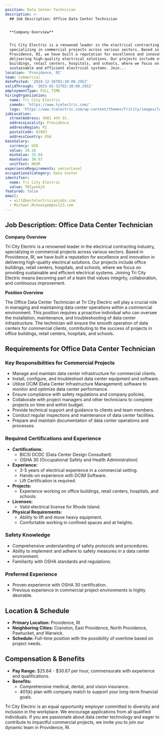 ```yaml
---
position: Data Center Technician
description: >-
  ## Job Description: Office Data Center Technician


  **Company Overview**


  Tri City Electric is a renowned leader in the electrical contracting industry,
  specializing in commercial projects across various sectors. Based in
  Providence, RI, we have built a reputation for excellence and innovation in
  delivering high-quality electrical solutions. Our projects include office
  buildings, retail centers, hospitals, and schools, where we focus on providing
  sustainable and efficient electrical systems. Join...
location: 'Providence, RI'
team: Commercial
datePosted: '2024-12-26T02:38:00.295Z'
validThrough: '2025-01-31T02:38:00.295Z'
employmentType: FULL_TIME
hiringOrganization:
  name: Tri City Electric
  sameAs: 'https://www.tcelectric.com/'
  logo: 'https://www.tcelectric.com/wp-content/themes/TriCity/images/logo.png'
jobLocation:
  streetAddress: 4981 4th St.
  addressLocality: Providence
  addressRegion: RI
  postalCode: 02903
  addressCountry: USA
baseSalary:
  currency: USD
  value: 28.16
  minValue: 25.64
  maxValue: 30.67
  unitText: HOUR
experienceRequirements: seniorLevel
occupationalCategory: Data Center
identifier:
  name: Tri City Electric
  value: TRIywkmjb
featured: false
email:
  - will@bestelectricianjobs.com
  - Michael.Mckeaige@pes123.com
---
```




## Job Description: Office Data Center Technician

**Company Overview**

Tri City Electric is a renowned leader in the electrical contracting industry, specializing in commercial projects across various sectors. Based in Providence, RI, we have built a reputation for excellence and innovation in delivering high-quality electrical solutions. Our projects include office buildings, retail centers, hospitals, and schools, where we focus on providing sustainable and efficient electrical systems. Joining Tri City Electric means becoming part of a team that values integrity, collaboration, and continuous improvement.

**Position Overview**

The Office Data Center Technician at Tri City Electric will play a crucial role in managing and maintaining data center operations within a commercial environment. This position requires a proactive individual who can oversee the installation, maintenance, and troubleshooting of data center infrastructure. The technician will ensure the smooth operation of data centers for commercial clients, contributing to the success of projects in office buildings, retail centers, hospitals, and schools. 

## Requirements for Office Data Center Technician

### Key Responsibilities for Commercial Projects

- Manage and maintain data center infrastructure for commercial clients.
- Install, configure, and troubleshoot data center equipment and software.
- Utilize DCIM (Data Center Infrastructure Management) software to monitor and optimize data center performance.
- Ensure compliance with safety regulations and company policies.
- Collaborate with project managers and other technicians to complete projects on time and within budget.
- Provide technical support and guidance to clients and team members.
- Conduct regular inspections and maintenance of data center facilities.
- Prepare and maintain documentation of data center operations and processes.

### Required Certifications and Experience

- **Certifications:** 
  - BICSI DCDC (Data Center Design Consultant)
  - OSHA 30 (Occupational Safety and Health Administration)
- **Experience:** 
  - 3-5 years of electrical experience in a commercial setting.
  - Hands-on experience with DCIM Software.
  - Lift Certification is required.
- **Projects:** 
  - Experience working on office buildings, retail centers, hospitals, and schools.
- **Licenses:** 
  - Valid electrical license for Rhode Island.
- **Physical Requirements:** 
  - Ability to lift and move heavy equipment.
  - Comfortable working in confined spaces and at heights.

### Safety Knowledge

- Comprehensive understanding of safety protocols and procedures.
- Ability to implement and adhere to safety measures in a data center environment.
- Familiarity with OSHA standards and regulations.

### Preferred Experience

- Proven experience with OSHA 30 certification.
- Previous experience in commercial project environments is highly desirable.

## Location & Schedule

- **Primary Location:** Providence, RI
- **Neighboring Cities:** Cranston, East Providence, North Providence, Pawtucket, and Warwick.
- **Schedule:** Full-time position with the possibility of overtime based on project needs.

## Compensation & Benefits

- **Pay Range:** $25.64 - $30.67 per hour, commensurate with experience and qualifications.
- **Benefits:**
  - Comprehensive medical, dental, and vision insurance.
  - 401(k) plan with company match to support your long-term financial goals.
  
Tri City Electric is an equal opportunity employer committed to diversity and inclusion in the workplace. We encourage applications from all qualified individuals. If you are passionate about data center technology and eager to contribute to impactful commercial projects, we invite you to join our dynamic team in Providence, RI.